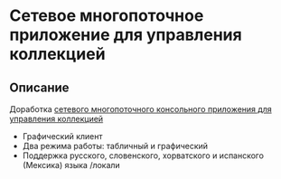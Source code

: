 # Сетевое многопоточное приложение для управления коллекцией
## Описание
Доработка [сетевого многопоточного консольного приложения для управления коллекцией](https://github.com/SuperJaremy/Lab7)
- Графический клиент
- Два режима работы: табличный и графический
- Поддержка русского, словенского, хорватского и испанского (Мексика) языка /локали
